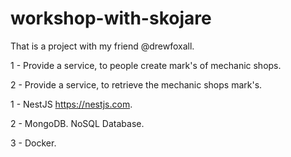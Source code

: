 # workshop-with-skojare
That is a project with my friend  @drewfoxall.


1 - Provide a service, to people create mark's of mechanic shops.

2 - Provide a service, to retrieve the mechanic shops mark's.



1 - NestJS  https://nestjs.com.

2 - MongoDB. NoSQL Database.

3 - Docker.



